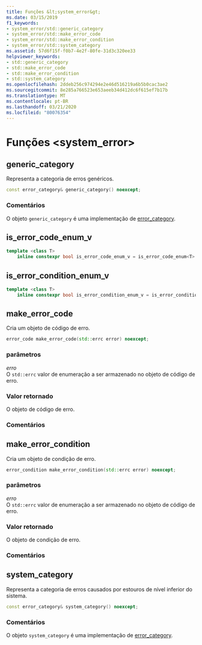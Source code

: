 ```yaml
---
title: Funções &lt;system_error&gt;
ms.date: 03/15/2019
f1_keywords:
- system_error/std::generic_category
- system_error/std::make_error_code
- system_error/std::make_error_condition
- system_error/std::system_category
ms.assetid: 57d6f15f-f0b7-4e2f-80fe-31d3c320ee33
helpviewer_keywords:
- std::generic_category
- std::make_error_code
- std::make_error_condition
- std::system_category
ms.openlocfilehash: 2ddeb256c974294e2e46d516219a6b5b0cac3ae2
ms.sourcegitcommit: 8e285a766523e653aeeb34d412dc6f615ef7b17b
ms.translationtype: MT
ms.contentlocale: pt-BR
ms.lasthandoff: 03/21/2020
ms.locfileid: "80076354"
---
```

# <a name="ltsystem_errorgt-functions"></a>Funções &lt;system_error&gt;

## <a name="generic_category"></a><a name="generic_category"></a>generic_category

Representa a categoria de erros genéricos.

```cpp
const error_category& generic_category() noexcept;
```

### <a name="remarks"></a>Comentários

O objeto `generic_category` é uma implementação de [error_category](../standard-library/error-category-class.md).

## <a name="is_error_code_enum_v"></a><a name="is_error_code_enum_v"></a>is_error_code_enum_v

```cpp
template <class T>
    inline constexpr bool is_error_code_enum_v = is_error_code_enum<T>::value;
```

## <a name="is_error_condition_enum_v"></a><a name="is_error_condition_enum_v"></a>is_error_condition_enum_v

```cpp
template <class T>
    inline constexpr bool is_error_condition_enum_v = is_error_condition_enum<T>::value;
```

## <a name="make_error_code"></a><a name="make_error_code"></a>make_error_code

Cria um objeto de código de erro.

```cpp
error_code make_error_code(std::errc error) noexcept;
```

### <a name="parameters"></a>parâmetros

*erro*\
O `std::errc` valor de enumeração a ser armazenado no objeto de código de erro.

### <a name="return-value"></a>Valor retornado

O objeto de código de erro.

### <a name="remarks"></a>Comentários

## <a name="make_error_condition"></a><a name="make_error_condition"></a>make_error_condition

Cria um objeto de condição de erro.

```cpp
error_condition make_error_condition(std::errc error) noexcept;
```

### <a name="parameters"></a>parâmetros

*erro*\
O `std::errc` valor de enumeração a ser armazenado no objeto de código de erro.

### <a name="return-value"></a>Valor retornado

O objeto de condição de erro.

### <a name="remarks"></a>Comentários

## <a name="system_category"></a><a name="system_category"></a>system_category

Representa a categoria de erros causados por estouros de nível inferior do sistema.

```cpp
const error_category& system_category() noexcept;
```

### <a name="remarks"></a>Comentários

O objeto `system_category` é uma implementação de [error_category](../standard-library/error-category-class.md).
